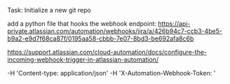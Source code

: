 Task:
Initialize a new git repo


add a python file that hooks the webhook endpoint: https://api-private.atlassian.com/automation/webhooks/jira/a/426b94c7-ccb3-4be5-b9a2-e9d7f68ca87f/0195aa58-cbbb-7e07-8bd3-be692afa8c6b



https://support.atlassian.com/cloud-automation/docs/configure-the-incoming-webhook-trigger-in-atlassian-automation/

-H 'Content-type: application/json' -H 'X-Automation-Webhook-Token: '
